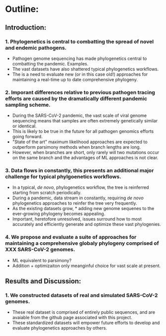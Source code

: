 # Outline:

## Introduction: 
### 1. Phylogenetics is central to combatting the spread of novel and endemic pathogens. 
+ Pathogen genome sequencing has made phylogenetics central to combatting the pandemic. Examples. 
+ The vast datasets have also shattered typical phylogenetics workflows.
+ The is a need to evaluate new (or in this case old!) approaches for maintaining a real-time up to date comprehensive phylogeny. 

### 2. Imporant differences relative to previous pathogen tracing efforts are caused by the dramatically different pandemic sampling scheme.  
+ During the SARS-CoV-2 pandemic, the vast scale of viral genome sequencing means that samples are often extremely genetically similar or identical. 
+ This is likely to be true in the future for all pathogen genomics efforts going forward. 
+ "State of the art" maximum likelihood approaches are expected to outperform parsimony methods when branch lengths are long. 
+ However, when branches are short, only rarely will two mutations occur on the same branch and the advantages of ML approaches is not clear.  

### 3. Data flows in constantly, this presents an additional major challenge for typical phylgoenetics workflows. 
+ In a typical, *de novo*, phylogenetics workflow, the tree is reinferred starting from scratch periodically. 
+ During a pandemic, data stream in constantly, requiring *de novo* phylogenetics approaches to reinfer the tree very frequently. 
+ As the existing datasets grow, * adding new genome sequenes to the ever-growing phylogeny becomes appealing. 
+ Important, heretofore unresolved, issues surround how to most accurately and efficiently generate and optimize these vast phylogenies. 

### 4. We propose and evaluate a suite of approaches for maintaining a comprehensive globaly phylogeny comprised of XXX SARS-CoV-2 genomes. 
+ ML equivalent to parsimony?
+ Addition + optimizaiton only meanginful choice for vast scale at present. 

## Results and Discussion: 
### 1. We constructed datasets of real and simulated SARS-CoV-2 genomes.
+ These real dataset is comprised of entirely public sequences, and are avaiable from the github page associated with this project. 
+ These standardized datasets will empower future efforts to develop and evaluate phylogenetics approaches by others.

